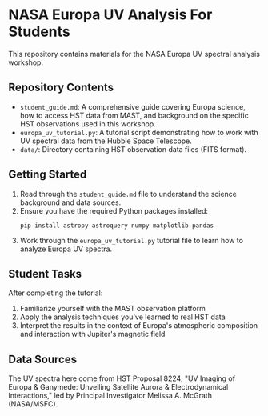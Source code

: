 # NASA Europa UV Analysis For Students

This repository contains materials for the NASA Europa UV spectral analysis workshop.

## Repository Contents

- `student_guide.md`: A comprehensive guide covering Europa science, how to access HST data from MAST, and background on the specific HST observations used in this workshop.
- `europa_uv_tutorial.py`: A tutorial script demonstrating how to work with UV spectral data from the Hubble Space Telescope.
- `data/`: Directory containing HST observation data files (FITS format).

## Getting Started

1. Read through the `student_guide.md` file to understand the science background and data sources.
2. Ensure you have the required Python packages installed:
   ```
   pip install astropy astroquery numpy matplotlib pandas
   ```
3. Work through the `europa_uv_tutorial.py` tutorial file to learn how to analyze Europa UV spectra.

## Student Tasks

After completing the tutorial:
1. Familiarize yourself with the MAST observation platform
2. Apply the analysis techniques you've learned to real HST data
3. Interpret the results in the context of Europa's atmospheric composition and interaction with Jupiter's magnetic field

## Data Sources

The UV spectra here come from HST Proposal 8224, "UV Imaging of Europa & Ganymede: Unveiling Satellite Aurora & Electrodynamical Interactions," led by Principal Investigator Melissa A. McGrath (NASA/MSFC). 
